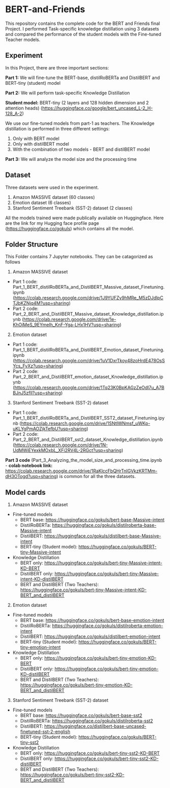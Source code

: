 # BERT-and-Friends
This repository contains the complete code for the BERT and Friends final Project. I performed Task-specific knowledge distillation using 3 datasets and compared the performance of the student models with the Fine-tuned Teacher models. 

## Experiment

In this Project, there are three important sections:

**Part 1:** We will fine-tune the BERT-base, distilRoBERTa and DistilBERT and BERT-tiny (student) model

**Part 2:** We will perform task-specific Knowledge Distillation 

**Student model:** BERT-tiny (2 layers and 128 hidden dimension and 2 attention heads) (https://huggingface.co/google/bert_uncased_L-2_H-128_A-2)

We use our fine-tuned models from part-1 as teachers. The Knowledge distillation is performed in three different settings:

1.   Only with BERT model
2.   Only with distilBERT model
3.   With the combination of two models - BERT and distilBERT model 

**Part 3:** We will analyze the model size and the processing time

## Dataset

Three datasets were used in the experiment.

1. Amazon MASSIVE dataset (60 classes)
2. Emotion dataset (6 classes)
3. Stanford Sentiment Treebank (SST-2) dataset (2 classes)

All the models trained were made publically available on Huggingface. Here are the link for my Hugging face profile page (https://huggingface.co/gokuls) which contains all the model.

## Folder Structure

This Folder contains 7 Jupyter notebooks. They can be catagorized as follows

1. Amazon MASSIVE dataset
  * Part 1 code: Part_1_BERT_distilRoBERTa_and_DistilBERT_Massive_dataset_Finetuning.ipynb (https://colab.research.google.com/drive/1J9YUFZy9hMRe_M5zDJdlpCTJbKZNjq4M?usp=sharing)
  * Part 2 code: Part_2_BERT_and_DistilBERT_Massive_dataset_Knowledge_distillation.ipynb (https://colab.research.google.com/drive/1e-KhOiMeS_9EYmeIh_KnF-Yga-LHx1HV?usp=sharing)

2. Emotion dataset
  * Part 1 code: Part_1_BERT_distilRoBERTa_and_DistilBERT_Emotion_dataset_Finetuning.ipynb (https://colab.research.google.com/drive/1uV1DxrTkoy48zoHrdE478OsSYcs_FvXz?usp=sharing)
  * Part 2 code: Part_2_BERT_and_DistilBERT_emotion_dataset_Knowledge_distillation.ipynb (https://colab.research.google.com/drive/1Tq23K0BpKAGzZeOdI7u_A7BBJnJ5zflI?usp=sharing)

3. Stanford Sentiment Treebank (SST-2) dataset
  * Part 1 code: Part_1_BERT_distilRoBERTa_and_DistilBERT_SST2_dataset_Finetuning.ipynb (https://colab.research.google.com/drive/1SNtIWNmsf_uWKp-uKLYgPmAOZjkTefbU?usp=sharing)
  * Part 2 code: Part_2_BERT_and_DistilBERT_sst2_dataset_Knowledge_distillation.ipynb (https://colab.research.google.com/drive/1N-UdMWiEYexkMOxbL_XFi2RV4L-2RGct?usp=sharing)

**Part 3 code** (Part_3_Analyzing_the_model_size_and_processing_time.ipynb - **colab notebook link:** https://colab.research.google.com/drive/1RaKlccFbQHrTnIGVkzKRTMm-dH3OTogd?usp=sharing) is common for all the three datasets.

## Model cards

1. Amazon MASSIVE dataset
 * Fine-tuned models
   * BERT base: https://huggingface.co/gokuls/bert-base-Massive-intent
   * DistilRoBERTa: https://huggingface.co/gokuls/distilroberta-base-Massive-intent
   * DistilBERT: https://huggingface.co/gokuls/distilbert-base-Massive-intent
   * BERT-tiny (Student model): https://huggingface.co/gokuls/BERT-tiny-Massive-intent
 * Knowledge Distillation
   * BERT only: https://huggingface.co/gokuls/bert-tiny-Massive-intent-KD-BERT
   * DistilBERT only: https://huggingface.co/gokuls/bert-tiny-Massive-intent-KD-distilBERT
   * BERT and DistilBERT (Two Teachers): https://huggingface.co/gokuls/bert-tiny-Massive-intent-KD-BERT_and_distilBERT
2. Emotion dataset
 * Fine-tuned models
   * BERT base: https://huggingface.co/gokuls/bert-base-emotion-intent
   * DistilRoBERTa: https://huggingface.co/gokuls/distilroberta-emotion-intent
   * DistilBERT: https://huggingface.co/gokuls/distilbert-emotion-intent
   * BERT-tiny (Student model): https://huggingface.co/gokuls/BERT-tiny-emotion-intent
 * Knowledge Distillation
   * BERT only: https://huggingface.co/gokuls/bert-tiny-emotion-KD-BERT
   * DistilBERT only: https://huggingface.co/gokuls/bert-tiny-emotion-KD-distilBERT
   * BERT and DistilBERT (Two Teachers): https://huggingface.co/gokuls/bert-tiny-emotion-KD-BERT_and_distilBERT
3. Stanford Sentiment Treebank (SST-2) dataset
 * Fine-tuned models
   * BERT base: https://huggingface.co/gokuls/bert-base-sst2
   * DistilRoBERTa: https://huggingface.co/gokuls/distilroberta-sst2
   * DistilBERT: https://huggingface.co/distilbert-base-uncased-finetuned-sst-2-english
   * BERT-tiny (Student model): https://huggingface.co/gokuls/BERT-tiny-sst2
 * Knowledge Distillation
   * BERT only: https://huggingface.co/gokuls/bert-tiny-sst2-KD-BERT
   * DistilBERT only: https://huggingface.co/gokuls/bert-tiny-sst2-KD-distilBERT
   * BERT and DistilBERT (Two Teachers): https://huggingface.co/gokuls/bert-tiny-sst2-KD-BERT_and_distilBERT
